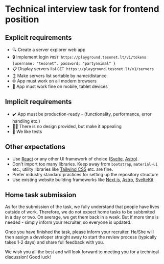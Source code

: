 # Technical interview task for frontend position

## Explicit requirements

- 🔍 Create a server explorer web app
- 🔒 Implement login ``POST https://playground.tesonet.lt/v1/tokens {username: "tesonet", password: "partyanimal" }``
- 📋 Display servers list 
  ```GET https://playground.tesonet.lt/v1/servers```
- ↕ Make servers list sortable by name/distance
- 🌐 App must work on all modern browsers
- 📱 App must work fine on mobile, tablet devices

## Implicit requirements

- ✔️ App must be production-ready - (functionality, performance, error handling etc.) 
- 👩‍🎨 There is no design provided, but make it appealing
- 🧪 We like tests

## Other expectations

- Use [React](https://reactjs.org/) or any other UI framework of choice ([Svelte](https://svelte.dev/), [Astro](https://astro.build/)).
- Don't import too many libraries. Keep away from `bootstrap`, `material-ui` etc., utility libraries like [Tailwind CSS](https://tailwindcss.com/) etc. are fine.
- Prefer industry standard practices for setting up the repository structure
- Use existing website building frameworks like [Next.js](https://nextjs.org/), [Astro](https://astro.build/), [SvelteKit](https://kit.svelte.dev/)

## Home task submission 

As for the submission of the task, we fully understand that people have lives outside of work. Therefore, we do not expect home tasks to be subbmited in a day or two. On average, we get them back in a week. But if more time is needed - simply inform your recruiter, so everyone is updated.

Once you have finished the task, please inform your recruiter. He/She will then assign a developer straight away to start the review process (typically takes 1-2 days) and share full feedback with you.

We wish you all the best and will look forward to meeting you for a technical discussion! Good luck!
